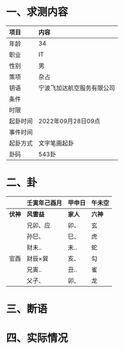 # 一、求测内容
|项目|内容|
|:-|:-|
|年龄|34|
|职业|IT|
|性别|男|
|策项|杂占|
|钥语|宁波飞加达航空服务有限公司|
|条件||
|时限||
|起卦时间|2022年09月28日09点|
|事件时间||
|起卦方式|文字笔画起卦|
|卦码|543卦|

# 二、卦
||壬寅年己酉月|甲申日|午未空|
|:-|:-|:-|:-|
|**伏神**|**风雷益**|**家人**|**六神**|
||兄卯、应|卯、|玄|
||孙巳、|巳、|虎|
||财未..|未..|蛇|
|官酉|财辰×巽|亥、|勾|
||兄寅..|丑..|雀|
||父子、|卯、|龙|


# 三、断语

# 四、实际情况
